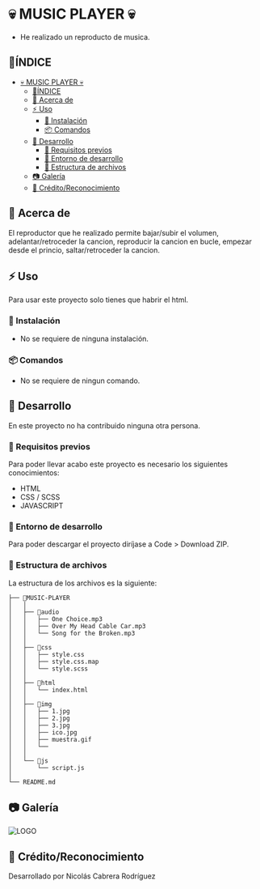 # 💀 MUSIC PLAYER 💀

- He realizado un reproducto de musica. 
  
## 📒ÍNDICE

- [💀 MUSIC PLAYER 💀](#-music-player-)
  - [📒ÍNDICE](#índice)
  - [🔰 Acerca de](#-acerca-de)
  - [⚡ Uso](#-uso)
    - [🔌 Instalación](#-instalación)
    - [📦 Comandos](#-comandos)
  - [🔧 Desarrollo](#-desarrollo)
    - [📓 Requisitos previos](#-requisitos-previos)
    - [🔩 Entorno de desarrollo](#-entorno-de-desarrollo)
    - [📁 Estructura de archivos](#-estructura-de-archivos)
  - [📷 Galería](#-galería)
  - [🌟 Crédito/Reconocimiento](#-créditoreconocimiento)

## 🔰 Acerca de

El reproductor que he realizado permite bajar/subir el volumen, adelantar/retroceder la cancion, reproducir la cancion en bucle, empezar desde el princio, saltar/retroceder la cancion.

## ⚡ Uso

Para usar este proyecto solo tienes que habrir el html.

### 🔌 Instalación

- No se requiere de ninguna instalación.

### 📦 Comandos

- No se requiere de ningun comando.

## 🔧 Desarrollo

En este proyecto no ha contribuido ninguna otra persona.

### 📓 Requisitos previos

Para poder llevar acabo este proyecto es necesario los siguientes conocimientos:

- HTML
- CSS / SCSS
- JAVASCRIPT

### 🔩 Entorno de desarrollo

Para poder descargar el proyecto diríjase a Code > Download ZIP.

### 📁 Estructura de archivos

La estructura de los archivos es la siguiente:

```
├── 📁MUSIC-PLAYER
│   │  
│   ├── 📁audio
│   │   ├── One Choice.mp3
│   │   ├── Over My Head Cable Car.mp3
│   │   └── Song for the Broken.mp3
│   │  
│   ├── 📁css
│   │   ├── style.css
│   │   ├── style.css.map
│   │   └── style.scss
│   │  
│   ├── 📁html
│   │   └── index.html
│   │  
│   ├── 📁img
│   │   ├── 1.jpg
│   │   ├── 2.jpg
│   │   ├── 3.jpg
│   │   ├── ico.jpg
│   │   ├── muestra.gif
│   │   └── 
│   │  
│   └── 📁js
│       └── script.js
│ 
└── README.md
```

## 📷 Galería

  ![LOGO](MUSIC-PLAYER/img/muestra.gif "Icono del Game of life")

## 🌟 Crédito/Reconocimiento

Desarrollado por Nicolás Cabrera Rodríguez

